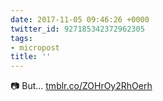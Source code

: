 ```yaml
---
date: 2017-11-05 09:46:26 +0000
twitter_id: 927185342372962305
tags:
- micropost
title: ''
---
```


📷 But… [tmblr.co/ZOHrOy2RhOerh](https://tmblr.co/ZOHrOy2RhOerh)
